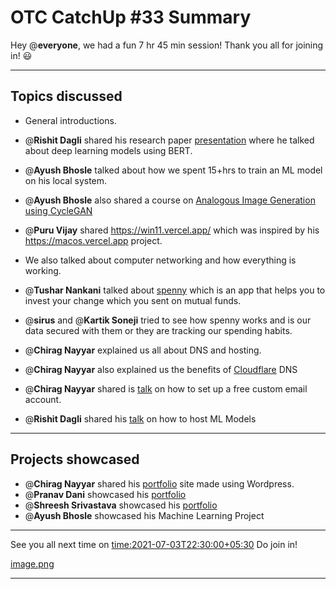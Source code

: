 # OTC CatchUp #33 Summary

Hey @**everyone**, we had a fun 7 hr 45 min session!
Thank you all for joining in! :smiley:

---

## Topics discussed

- General introductions.

- @**Rishit Dagli** shared his research paper [presentation](https://www.youtube.com/watch?v=hWGcAgA0xFA) where he talked about deep learning models using BERT.
- @**Ayush Bhosle** talked about how we spent 15+hrs to train an ML model on his local system.
- @**Ayush Bhosle** also shared a course on [Analogous Image Generation using CycleGAN](https://courses.nvidia.com/courses/course-v1:DLI+L-GX-04+V1/about)
- @**Puru Vijay** shared https://win11.vercel.app/ which was inspired by his https://macos.vercel.app project.
- We also talked about computer networking and how everything is working.
- @**Tushar Nankani** talked about [spenny](https://spennyapp.com/) which is an app that helps you to invest your change which you sent on mutual funds.
- @**sirus** and @**Kartik Soneji** tried to see how spenny works and is our data secured with them or they are tracking our spending habits.
- @**Chirag Nayyar** explained us all about DNS and hosting.
- @**Chirag Nayyar** also explained us the benefits of [Cloudflare](https://www.cloudflare.com/en-gb) DNS 
-  @**Chirag Nayyar** shared is [talk](https://www.youtube.com/watch?v=HE9JP5-BdBg) on how to set up a free custom email account.
- @**Rishit Dagli** shared his [talk](https://www.youtube.com/watch?v=LTtgaJLo378&t=7624s) on how to host ML Models 


---

## Projects showcased

- @**Chirag Nayyar** shared his [portfolio](chiragnayyar.com) site made using Wordpress.
- @**Pranav Dani** showcased his [portfolio](https://pranavdani.github.io)
- @**Shreesh Srivastava** showcased his [portfolio](https://neo945.github.io/Portfolio)
- @**Ayush Bhosle** showcased his Machine Learning Project 


---

See you all next time on <time:2021-07-03T22:30:00+05:30> 
Do join in!

[image.png](/user_uploads/29573/p5nB7ESpkeIM-2OAK7_vQtKC/image.png)

---